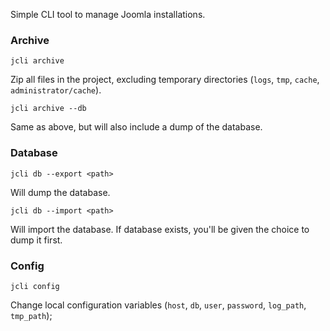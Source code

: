 Simple CLI tool to manage Joomla installations.

### Archive

`jcli archive`

Zip all files in the project, excluding temporary directories (`logs`, `tmp`, `cache`, `administrator/cache`).   

`jcli archive --db`

Same as above, but will also include a dump of the database.
 
### Database

`jcli db --export <path>`

Will dump the database.

`jcli db --import <path>`

Will import the database. If database exists, you'll be given the choice to dump it first.
 
### Config

`jcli config`

Change local configuration variables (`host`, `db`, `user`, `password`, `log_path`, `tmp_path`);

